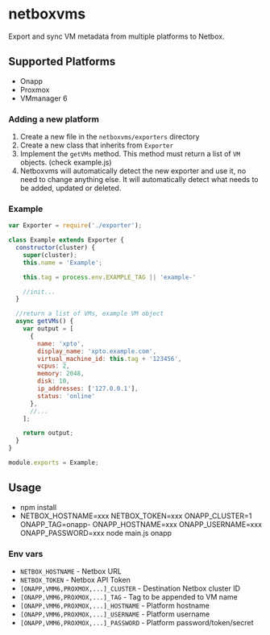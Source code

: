 # netboxvms

Export and sync VM metadata from multiple platforms to Netbox.

## Supported Platforms
* Onapp
* Proxmox
* VMmanager 6

### Adding a new platform
1. Create a new file in the `netboxvms/exporters` directory
2. Create a new class that inherits from `Exporter`
3. Implement the `getVMs` method. This method must return a list of `VM` objects. (check example.js)
4. Netboxvms will automatically detect the new exporter and use it, no need to change anything else. It will automatically detect what needs to be added, updated or deleted.

### Example
```js
var Exporter = require('./exporter');

class Example extends Exporter {
  constructor(cluster) {
    super(cluster);
    this.name = 'Example';

    this.tag = process.env.EXAMPLE_TAG || 'example-'

    //init...
  }

  //return a list of VMs, example VM object
  async getVMs() {
    var output = [
      {
        name: 'xpto',
        display_name: 'xpto.example.com',
        virtual_machine_id: this.tag + '123456',
        vcpus: 2,
        memory: 2048,
        disk: 10,
        ip_addresses: ['127.0.0.1'],
        status: 'online'
      },
      //...
    ];

    return output;
  }
}

module.exports = Example;
```

## Usage
* npm install
* NETBOX_HOSTNAME=xxx NETBOX_TOKEN=xxx ONAPP_CLUSTER=1 ONAPP_TAG=onapp- ONAPP_HOSTNAME=xxx ONAPP_USERNAME=xxx ONAPP_PASSWORD=xxx node main.js onapp

### Env vars
* `NETBOX_HOSTNAME` - Netbox URL
* `NETBOX_TOKEN` - Netbox API Token
* `[ONAPP,VMM6,PROXMOX,...]_CLUSTER` - Destination Netbox cluster ID
* `[ONAPP,VMM6,PROXMOX,...]_TAG` - Tag to be appended to VM name
* `[ONAPP,VMM6,PROXMOX,...]_HOSTNAME` - Platform hostname
* `[ONAPP,VMM6,PROXMOX,...]_USERNAME` - Platform username
* `[ONAPP,VMM6,PROXMOX,...]_PASSWORD` - Platform password/token/secret

